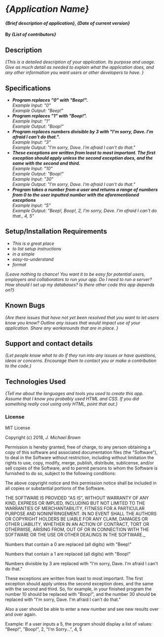 # _{Application Name}_

#### _{Brief description of application}, {Date of current version}_

#### By _**{List of contributors}**_

## Description

_{This is a detailed description of your application. Its purpose and usage.  Give as much detail as needed to explain what the application does, and any other information you want users or other developers to have. }_

## Specifications
* _**Program replaces "0" with "Beep!".**_  
_Example Input: "0"_  
_Example Output: "Beep!"_
* _**Program replaces "1" with "Boop!".**_  
_Example Input: "1"_  
_Example Output: "Boop!"_
* _**Program replaces numbers divisible by 3 with "I'm sorry, Dave. I'm afraid I can't do that.".**_  
_Example Input: "3"_  
_Example Output: "I'm sorry, Dave. I'm afraid I can't do that."_
* _**These exceptions are written from least to most important. The first exception should apply unless the second exception does, and the same with the second and third.**_  
_Example Input: "10"_  
_Example Output: "Boop!"_  
_Example Input: "30"_  
_Example Output: "I'm sorry, Dave. I'm afraid I can't do that."_
* _**Program takes a number from a user and returns a range of numbers from 0 to the user inputted number with the aforementioned exceptions**_  
_Example Input: "5"_  
_Example Output: "Beep!, Boop!, 2, I'm sorry, Dave. I'm afraid I can't do that., 4, 5"_ 


## Setup/Installation Requirements

* _This is a great place_
* _to list setup instructions_
* _in a simple_
* _easy-to-understand_
* _format_

_{Leave nothing to chance! You want it to be easy for potential users, employers and collaborators to run your app. Do I need to run a server? How should I set up my databases? Is there other code this app depends on?}_

## Known Bugs

_{Are there issues that have not yet been resolved that you want to let users know you know?  Outline any issues that would impact use of your application.  Share any workarounds that are in place. }_

## Support and contact details

_{Let people know what to do if they run into any issues or have questions, ideas or concerns.  Encourage them to contact you or make a contribution to the code.}_

## Technologies Used

_{Tell me about the languages and tools you used to create this app. Assume that I know you probably used HTML and CSS. If you did something really cool using only HTML, point that out.}_

### License

MIT License

Copyright (c) 2018, _J. Michael Brown_  

Permission is hereby granted, free of charge, to any person obtaining a copy
of this software and associated documentation files (the "Software"), to deal
in the Software without restriction, including without limitation the rights
to use, copy, modify, merge, publish, distribute, sublicense, and/or sell
copies of the Software, and to permit persons to whom the Software is
furnished to do so, subject to the following conditions:  

The above copyright notice and this permission notice shall be included in all
copies or substantial portions of the Software.

THE SOFTWARE IS PROVIDED "AS IS", WITHOUT WARRANTY OF ANY KIND, EXPRESS OR
IMPLIED, INCLUDING BUT NOT LIMITED TO THE WARRANTIES OF MERCHANTABILITY,
FITNESS FOR A PARTICULAR PURPOSE AND NONINFRINGEMENT. IN NO EVENT SHALL THE
AUTHORS OR COPYRIGHT HOLDERS BE LIABLE FOR ANY CLAIM, DAMAGES OR OTHER
LIABILITY, WHETHER IN AN ACTION OF CONTRACT, TORT OR OTHERWISE, ARISING FROM,
OUT OF OR IN CONNECTION WITH THE SOFTWARE OR THE USE OR OTHER DEALINGS IN THE
SOFTWARE._



Numbers that contain a 0 are replaced (all digits) with "Beep!"

Numbers that contain a 1 are replaced (all digits) with "Boop!"

Numbers divisible by 3 are replaced with "I'm sorry, Dave. I'm afraid I can't do that."

These exceptions are written from least to most important. The first exception should apply unless the second exception does, and the same with the second and third. So, for example, in your finished program the number 10 should be replaced with "Boop!", and the number 30 should be replaced with "I'm sorry, Dave. I'm afraid I can't do that."

Also a user should be able to enter a new number and see new results over and over again.

Example: If a user inputs a 5, the program should display a list of values: "Beep!", "Boop!", 2, "I'm Sorry...", 4, 5
